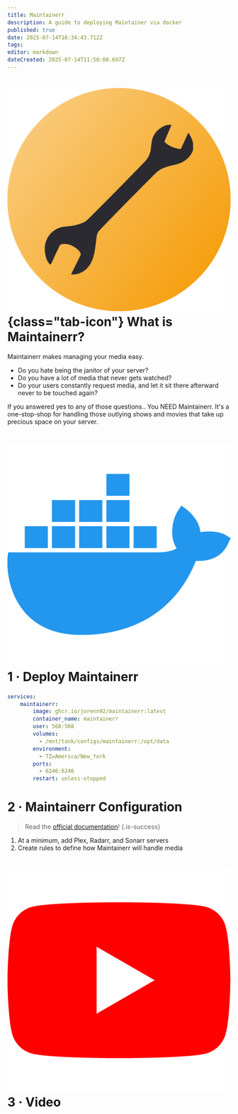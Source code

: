```yaml
---
title: Maintainerr
description: A guide to deploying Maintainer via docker
published: true
date: 2025-07-14T16:34:43.712Z
tags: 
editor: markdown
dateCreated: 2025-07-14T11:50:00.697Z
---
```


# ![Radarr](/maintainerr.png){class="tab-icon"} What is Maintainerr?

Maintainerr makes managing your media easy.

- Do you hate being the janitor of your server?
- Do you have a lot of media that never gets watched?
- Do your users constantly request media, and let it sit there afterward never to be touched again?

If you answered yes to any of those questions.. You NEED Maintainerr. It's a one-stop-shop for handling those outlying shows and movies that take up precious space on your server.

# <img src="/docker.png" class="tab-icon"> 1 · Deploy Maintainerr
```yaml
services:
    maintainerr:
        image: ghcr.io/jorenn92/maintainerr:latest 
        container_name: maintainerr
        user: 568:568
        volumes:
          - /mnt/tank/configs/maintainerr:/opt/data
        environment:
          - TZ=America/New_York
        ports:
          - 6246:6246
        restart: unless-stopped
```

# 2 · Maintainerr Configuration

> Read the [official documentation](https://docs.maintainerr.info/latest/#__consent)!
{.is-success}

1. At a minimum, add Plex, Radarr, and Sonarr servers
2. Create rules to define how Maintainerr will handle media




# <img src="/youtube.png" class="tab-icon"> 3 · Video